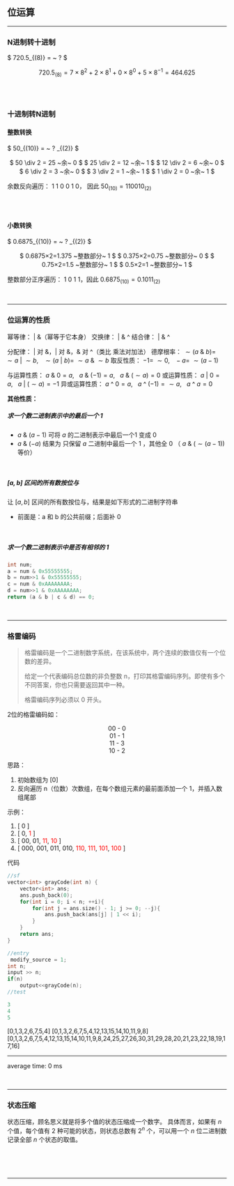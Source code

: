 <!-- @import "_pre.css" -->


## 位运算
<hr class=short>

### N进制转十进制

$ 720.5_{(8)} = ~ ? $

<div align=center>

$720.5_{(8)} = 7×8^{2}+2×8^{1}+0×8^{0}+5×8^{−1} = 464.625$

</div>

<br><br>


### 十进制转N进制

#### 整数转换

$ 50_{(10)} = ~ ? _{(2)} $


<div align=center>

$ 50 \div 2 = 25 ~余~ 0  $
$ 25 \div 2 = 12 ~余~ 1  $
$ 12 \div 2 = 6 ~余~ 0  $
$ 6 \div 2 = 3 ~余~ 0 $
$ 3 \div 2 = 1 ~余~ 1 $
$ 1 \div 2 = 0 ~余~ 1 $

</div>

余数反向遍历： 1 1 0 0 1 0， 因此 $50_{(10)} = 110010_{(2)}$

<br><br>

#### 小数转换

$
0.6875_{(10)} = ~ ? _{(2)}
$

<div align=center>

$ 0.6875×2=1.375 ~整数部分~ 1  $
$ 0.375×2=0.75 ~整数部分~ 0 $
$ 0.75×2=1.5 ~整数部分~ 1 $
$ 0.5×2=1 ~整数部分~ 1 $

</div>


整数部分正序遍历： 1 0 1 1，因此 $0.6875_{(10)} = 0.1011_{(2)}$

<br><hr class=short>

### 位运算的性质

幂等律： | &（幂等于它本身）
交换律： | & ^
结合律： | & ^

分配律： | 对 &，| 对 &，& 对 ^（类比 乘法对加法）
德摩根率： $\sim(a~\&~b) = ~\sim a~ | ~ \sim b, ~ ~ ~\sim(a~|~b) = ~\sim a~ \& ~ \sim b$
取反性质： $-1 =~ \sim 0,~ ~ ~-a = ~\sim (a-1)$

与运算性质： $a ~\&~ 0 = a,~ ~ ~a~\&~(-1)=a,~ ~ ~a~\&~(\sim a)=0$
或运算性质： $a~|~0=a,~ ~ ~a~|~(\sim a)=-1$
异或运算性质： $a ~\^{} ~ 0 = a,~ ~ ~a ~\^{} ~ (-1) = \sim a,~ ~ ~a~\^{}~a=0$

**其他性质：**


##### 求一个数二进制表示中的最后一个 1 

- $a ~\&~ (a−1)$ 可将 $a$ 的二进制表示中最后一个1 变成 0
- $a~\&~(-a)$ 结果为 只保留 $a$ 二进制中最后一个 1 ，其他全 0 （ $a ~\&~ (\sim(a-1))$ 等价）

<br>

##### $[a, b]$ 区间的所有数按位与

让 $[a, b]$ 区间的所有数按位与，结果是如下形式的二进制字符串
- 前面是：a 和 b 的公共前缀；后面补 0

<br>

##### 求一个数二进制表示中是否有相邻的 1

```cpp {cmd}
int num;
a = num & 0x55555555;
b = num>>1 & 0x55555555;
c = num & 0xAAAAAAAA;
d = num>>1 & 0xAAAAAAAA;
return (a & b | c & d) == 0;
```

<br><hr class=short>

### 格雷编码

> 格雷编码是一个二进制数字系统，在该系统中，两个连续的数值仅有一个位数的差异。
> 
> 给定一个代表编码总位数的非负整数 n，打印其格雷编码序列。即使有多个不同答案，你也只需要返回其中一种。
> 
> 格雷编码序列必须以 0 开头。

2位的格雷编码如：

<p align="center">00 - 0<br>01 - 1<br>11 - 3<br>10 - 2</p>

思路：
1. 初始数组为 [0]
1. 反向遍历 n（位数）次数组，在每个数组元素的最前面添加一个 1，并插入数组尾部

示例：

1. [ 0 ]
2. [ 0, <font color="red" >1</font> ]
3. [ 00, 01, <font color="red">11</font>, <font color="red">10</font> ]
4. [ 000, 001, 011, 010, <font color="red">110</font>, <font color="red">111</font>, <font color="red">101</font>, <font color="red">100</font> ] 

代码

```cpp {cmd=run}
//sf
vector<int> grayCode(int n) {
    vector<int> ans;
    ans.push_back(0);
    for(int i = 0; i < n; ++i){
        for(int j = ans.size() - 1; j >= 0; --j){
            ans.push_back(ans[j] | 1 << i);
        }
    }
    return ans;
}
```
```cpp {cmd="run" continue hide}
//entry
 modify_source = 1;
int n;
input >> n;
if(n)
    output<<grayCode(n);
//test
```
```cpp {cmd="run" continue  modify_source}
3
4
5
```

<!-- code_chunk_output -->

<div class=code-output> 

[0,1,3,2,6,7,5,4]
[0,1,3,2,6,7,5,4,12,13,15,14,10,11,9,8]
[0,1,3,2,6,7,5,4,12,13,15,14,10,11,9,8,24,25,27,26,30,31,29,28,20,21,23,22,18,19,17,16]

<hr class=code-hr> average time: 0 ms


</div> 



<!-- /code_chunk_output -->

<br><hr class=short>

### 状态压缩

状态压缩，顾名思义就是将多个值的状态压缩成一个数字。
具体而言，如果有 $n$ 个值，每个值有 2 种可能的状态，则状态总数有 $2^n$ 个，可以用一个 $n$ 位二进制数记录全部 $n$ 个状态的取值。





<br>
<br>
<br>

---
